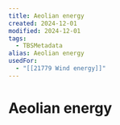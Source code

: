 ```yaml
---
title: Aeolian energy
created: 2024-12-01
modified: 2024-12-01
tags:
  - TBSMetadata
alias: Aeolian energy
usedFor:
  - "[[21779 Wind energy]]"
---
```

# Aeolian energy
